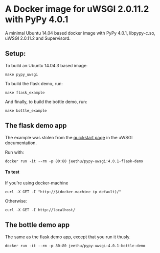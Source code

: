 A Docker image for uWSGI 2.0.11.2 with PyPy 4.0.1
=================================================

A minimal Ubuntu 14.04 based docker image with PyPy 4.0.1, libpypy-c.so, uWSGI 2.0.11.2 and Supervisord.

Setup:
---

To build an Ubuntu 14.04.3 based image:
```
make pypy_uwsgi
```

To build the flask demo, run:
```
make flask_example
```

And finally, to build the bottle demo, run:
```
make bottle_example
```

The flask demo app
---

The example was stolen from the [quickstart page](http://uwsgi-docs.readthedocs.org/en/latest/WSGIquickstart.html#deploying-flask) in the uWSGI documentation.

Run with:
```
docker run -it --rm -p 80:80 jeethu/pypy-uwsgi:4.0.1-flask-demo
```

#### To test
If you're using docker-machine

```
curl -X GET -I "http://$(docker-machine ip default)/"
```

Otherwise:

```
curl -X GET -I http://localhost/
```


The bottle demo app
---

The same as the flask demo app, except that you run it thusly.

```
docker run -it --rm -p 80:80 jeethu/pypy-uwsgi:4.0.1-bottle-demo
```
